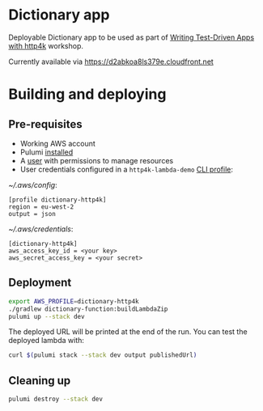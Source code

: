 # Dictionary app 

Deployable Dictionary app to be used as part of [Writing Test-Driven Apps with http4k](/http4k/Writing_Test_Driven_Apps_with_http4k) workshop.

Currently available via https://d2abkoa8ls379e.cloudfront.net

# Building and deploying

## Pre-requisites

* Working AWS account
* Pulumi [installed](https://www.pulumi.com/docs/get-started/install/)
* A [user](https://aws.amazon.com/iam/) with permissions to manage resources
* User credentials configured in a `http4k-lambda-demo` [CLI profile](https://docs.aws.amazon.com/cli/latest/userguide/cli-configure-profiles.html): 

*~/.aws/config*:

```
[profile dictionary-http4k]
region = eu-west-2
output = json
```
*~/.aws/credentials*:

```
[dictionary-http4k]
aws_access_key_id = <your key>
aws_secret_access_key = <your secret>
```

## Deployment

```bash
export AWS_PROFILE=dictionary-http4k
./gradlew dictionary-function:buildLambdaZip
pulumi up --stack dev
```

The deployed URL will be printed at the end of the run. You can test the deployed lambda with: 
```bash
curl $(pulumi stack --stack dev output publishedUrl) 
```

## Cleaning up

```bash
pulumi destroy --stack dev
```
